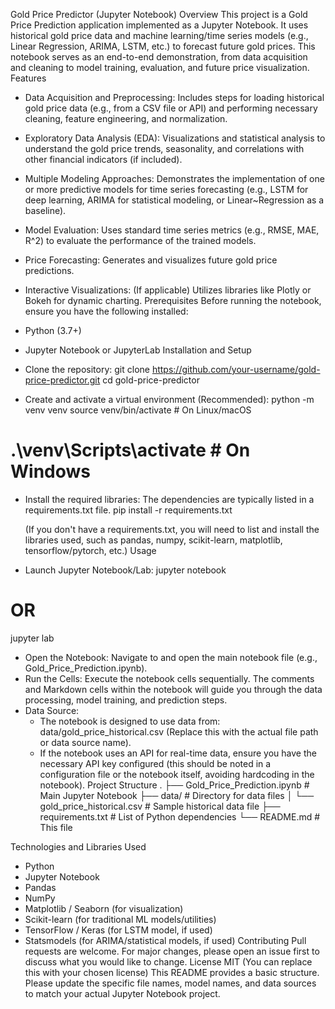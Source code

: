 Gold Price Predictor (Jupyter Notebook)
Overview
This project is a Gold Price Prediction application implemented as a Jupyter Notebook. It uses historical gold price data and machine learning/time series models (e.g., Linear Regression, ARIMA, LSTM, etc.) to forecast future gold prices. This notebook serves as an end-to-end demonstration, from data acquisition and cleaning to model training, evaluation, and future price visualization.
Features
 * Data Acquisition and Preprocessing: Includes steps for loading historical gold price data (e.g., from a CSV file or API) and performing necessary cleaning, feature engineering, and normalization.
 * Exploratory Data Analysis (EDA): Visualizations and statistical analysis to understand the gold price trends, seasonality, and correlations with other financial indicators (if included).
 * Multiple Modeling Approaches: Demonstrates the implementation of one or more predictive models for time series forecasting (e.g., LSTM for deep learning, ARIMA for statistical modeling, or Linear~Regression as a baseline).
 * Model Evaluation: Uses standard time series metrics (e.g., RMSE, MAE, R^2) to evaluate the performance of the trained models.
 * Price Forecasting: Generates and visualizes future gold price predictions.
 * Interactive Visualizations: (If applicable) Utilizes libraries like Plotly or Bokeh for dynamic charting.
Prerequisites
Before running the notebook, ensure you have the following installed:
 * Python (3.7+)
 * Jupyter Notebook or JupyterLab
Installation and Setup
 * Clone the repository:
   git clone https://github.com/your-username/gold-price-predictor.git
cd gold-price-predictor

 * Create and activate a virtual environment (Recommended):
   python -m venv venv
source venv/bin/activate  # On Linux/macOS
# .\venv\Scripts\activate  # On Windows

 * Install the required libraries:
   The dependencies are typically listed in a requirements.txt file.
   pip install -r requirements.txt

   (If you don't have a requirements.txt, you will need to list and install the libraries used, such as pandas, numpy, scikit-learn, matplotlib, tensorflow/pytorch, etc.)
Usage
 * Launch Jupyter Notebook/Lab:
   jupyter notebook
# OR
jupyter lab

 * Open the Notebook:
   Navigate to and open the main notebook file (e.g., Gold_Price_Prediction.ipynb).
 * Run the Cells:
   Execute the notebook cells sequentially. The comments and Markdown cells within the notebook will guide you through the data processing, model training, and prediction steps.
 * Data Source:
   * The notebook is designed to use data from: data/gold_price_historical.csv (Replace this with the actual file path or data source name).
   * If the notebook uses an API for real-time data, ensure you have the necessary API key configured (this should be noted in a configuration file or the notebook itself, avoiding hardcoding in the notebook).
Project Structure
.
├── Gold_Price_Prediction.ipynb   # Main Jupyter Notebook
├── data/                         # Directory for data files
│   └── gold_price_historical.csv # Sample historical data file
├── requirements.txt              # List of Python dependencies
└── README.md                     # This file

Technologies and Libraries Used
 * Python
 * Jupyter Notebook
 * Pandas
 * NumPy
 * Matplotlib / Seaborn (for visualization)
 * Scikit-learn (for traditional ML models/utilities)
 * TensorFlow / Keras (for LSTM model, if used)
 * Statsmodels (for ARIMA/statistical models, if used)
Contributing
Pull requests are welcome. For major changes, please open an issue first to discuss what you would like to change.
License
MIT (You can replace this with your chosen license)
This README provides a basic structure. Please update the specific file names, model names, and data sources to match your actual Jupyter Notebook project.
